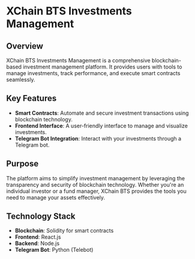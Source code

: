 # XChain BTS Investments Management

## Overview
XChain BTS Investments Management is a comprehensive blockchain-based investment management platform. It provides users with tools to manage investments, track performance, and execute smart contracts seamlessly.

## Key Features
- **Smart Contracts**: Automate and secure investment transactions using blockchain technology.
- **Frontend Interface**: A user-friendly interface to manage and visualize investments.
- **Telegram Bot Integration**: Interact with your investments through a Telegram bot.

## Purpose
The platform aims to simplify investment management by leveraging the transparency and security of blockchain technology. Whether you're an individual investor or a fund manager, XChain BTS provides the tools you need to manage your assets effectively.

## Technology Stack
- **Blockchain**: Solidity for smart contracts
- **Frontend**: React.js
- **Backend**: Node.js
- **Telegram Bot**: Python (Telebot)
